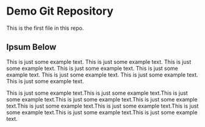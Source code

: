 # Demo Git Repository 

This is the first file in this repo.

## Ipsum Below

This is just some example text. This is just some example text. This is just some example text. This is just some example text. This is just some example text. This is just some example text. This is just some example text. This is just some example text.


This is just some example text.This is just some example text.This is just some example text.This is just some example text.This is just some example text.This is just some example text.This is just some example text.This is just some example text.This is just some example text.This is just some example text.
